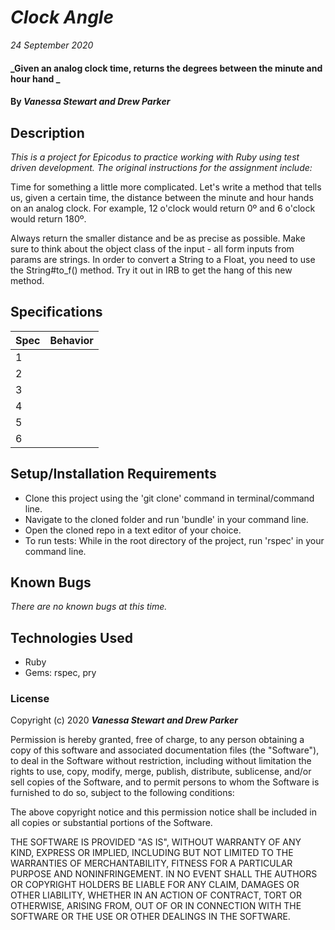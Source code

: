 # _Clock Angle_

_24 September 2020_

#### _Given an analog clock time, returns the degrees between the minute and hour hand _

#### By _**Vanessa Stewart and Drew Parker**_

## Description

_This is a project for Epicodus to practice working with Ruby using test driven development. The original instructions for the assignment include:_

Time for something a little more complicated. Let's write a method that tells us, given a certain time, the distance between the minute and hour hands on an analog clock. For example, 12 o'clock would return 0º and 6 o'clock would return 180º.

Always return the smaller distance and be as precise as possible. Make sure to think about the object class of the input - all form inputs from params are strings. In order to convert a String to a Float, you need to use the String#to_f() method. Try it out in IRB to get the hang of this new method.

## Specifications
| Spec     | Behavior | 
| -------- | -------- | 
| 1 |  | 
| 2 |  | 
| 3 |  |
| 4 |  |
| 5 |  | 
| 6 |  | 

## Setup/Installation Requirements
- Clone this project using the 'git clone' command in terminal/command line.
- Navigate to the cloned folder and run 'bundle' in your command line.
- Open the cloned repo in a text editor of your choice.
- To run tests: While in the root directory of the project, run 'rspec' in your command line.

## Known Bugs
_There are no known bugs at this time._

## Technologies Used
* Ruby
* Gems: rspec, pry

### License
Copyright (c) 2020 **_Vanessa Stewart and Drew Parker_**

Permission is hereby granted, free of charge, to any person obtaining a copy of this software and associated documentation files (the "Software"), to deal in the Software without restriction, including without limitation the rights to use, copy, modify, merge, publish, distribute, sublicense, and/or sell copies of the Software, and to permit persons to whom the Software is furnished to do so, subject to the following conditions:

The above copyright notice and this permission notice shall be included in all copies or substantial portions of the Software.

THE SOFTWARE IS PROVIDED "AS IS", WITHOUT WARRANTY OF ANY KIND, EXPRESS OR IMPLIED, INCLUDING BUT NOT LIMITED TO THE WARRANTIES OF MERCHANTABILITY, FITNESS FOR A PARTICULAR PURPOSE AND NONINFRINGEMENT. IN NO EVENT SHALL THE AUTHORS OR COPYRIGHT HOLDERS BE LIABLE FOR ANY CLAIM, DAMAGES OR OTHER LIABILITY, WHETHER IN AN ACTION OF CONTRACT, TORT OR OTHERWISE, ARISING FROM, OUT OF OR IN CONNECTION WITH THE SOFTWARE OR THE USE OR OTHER DEALINGS IN THE SOFTWARE.
